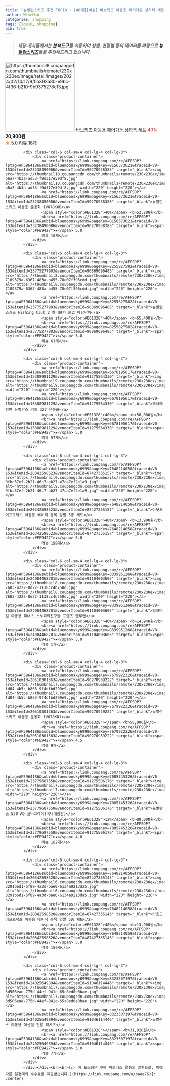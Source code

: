 ```yaml
---
title: "뉴발란스키즈 추천 TOP10 - [40대][여성] 바브키즈 아동용 페어가든 상하복 세트"
author: WiseMan
categories: shopping
tags: [Top10, shopping]
pin: true
---
```


> ##### 해당 게시물에서는 [**분석도구**](https://itemscout.io/)를 이용하여 **성별**, **연령별** 등의 데이터를 바탕으로 [**뉴발란스키즈**](https://link.coupang.com/a/baae76)들을 추천해드리고 있습니다.
<div class="container"><div class="row">
            <div class="col-6 col-sm-4 col-lg-4 col-lg-3">
                <div class="product-container">
                    <a href="https://link.coupang.com/re/AFFSDP?lptag=AF5964186&subid=bluemoonsky6999&pageKey=7894616019&traceid=V0-153&itemId=21622248655&vendorItemId=88677020520" target="_blank"><img src="https://thumbnail8.coupangcdn.com/thumbnails/remote/230x230ex/image/retail/images/2024/02/14/17/9/0a393a80-e9bc-4f36-b210-9b9375278c13.jpg" alt="https://thumbnail8.coupangcdn.com/thumbnails/remote/230x230ex/image/retail/images/2024/02/14/17/9/0a393a80-e9bc-4f36-b210-9b9375278c13.jpg" width="220" height="220"></a>
                    <a href="https://link.coupang.com/re/AFFSDP?lptag=AF5964186&subid=bluemoonsky6999&pageKey=7894616019&traceid=V0-153&itemId=21622248655&vendorItemId=88677020520" target="_blank">바브키즈 아동용 페어가든 상하복 세트</a>
                    <span style="color:#E61328">40%</span> <b>20,900원</b>
                    <br><a href="https://link.coupang.com/re/AFFSDP?lptag=AF5964186&subid=bluemoonsky6999&pageKey=7894616019&traceid=V0-153&itemId=21622248655&vendorItemId=88677020520" target="_blank"><span style="color:#FE9427">★</span> 5.0
                    리뷰 18개</a>
                </div>
            </div>
            
            <div class="col-6 col-sm-4 col-lg-4 col-lg-3">
                <div class="product-container">
                    <a href="https://link.coupang.com/re/AFFSDP?lptag=AF5964186&subid=bluemoonsky6999&pageKey=8156373621&traceid=V0-153&itemId=23238490086&vendorItemId=90270938383" target="_blank"><img src="https://thumbnail10.coupangcdn.com/thumbnails/remote/230x230ex/image/retail/images/2024/06/10/12/7/a7462cd6-b6a7-4b3a-ad53-f9d317e59df8.jpg" alt="https://thumbnail10.coupangcdn.com/thumbnails/remote/230x230ex/image/retail/images/2024/06/10/12/7/a7462cd6-b6a7-4b3a-ad53-f9d317e59df8.jpg" width="220" height="220"></a>
                    <a href="https://link.coupang.com/re/AFFSDP?lptag=AF5964186&subid=bluemoonsky6999&pageKey=8156373621&traceid=V0-153&itemId=23238490086&vendorItemId=90270938383" target="_blank">뉴발란스키즈 아동용 운동화 IV878KOB</a>
                    <span style="color:#E61328">40%</span> <b>53,200원</b>
                    <br><a href="https://link.coupang.com/re/AFFSDP?lptag=AF5964186&subid=bluemoonsky6999&pageKey=8156373621&traceid=V0-153&itemId=23238490086&vendorItemId=90270938383" target="_blank"><span style="color:#FE9427">★</span> 5.0
                    리뷰 10개</a>
                </div>
            </div>
            
            <div class="col-6 col-sm-4 col-lg-4 col-lg-3">
                <div class="product-container">
                    <a href="https://link.coupang.com/re/AFFSDP?lptag=AF5964186&subid=bluemoonsky6999&pageKey=8255827582&traceid=V0-153&itemId=23775277903&vendorItemId=90869096485" target="_blank"><img src="https://thumbnail8.coupangcdn.com/thumbnails/remote/230x230ex/image/retail/images/943097360938772-7109379a-6367-483a-b455-70e07f396cdd.jpg" alt="https://thumbnail8.coupangcdn.com/thumbnails/remote/230x230ex/image/retail/images/943097360938772-7109379a-6367-483a-b455-70e07f396cdd.jpg" width="220" height="220"></a>
                    <a href="https://link.coupang.com/re/AFFSDP?lptag=AF5964186&subid=bluemoonsky6999&pageKey=8255827582&traceid=V0-153&itemId=23775277903&vendorItemId=90869096485" target="_blank">뉴발란스키즈 Fishing Club 2 컬러블럭 홑겹 바람막이</a>
                    <span style="color:#E61328">40%</span> <b>65,400원</b>
                    <br><a href="https://link.coupang.com/re/AFFSDP?lptag=AF5964186&subid=bluemoonsky6999&pageKey=8255827582&traceid=V0-153&itemId=23775277903&vendorItemId=90869096485" target="_blank"><span style="color:#FE9427">★</span> 5.0
                    리뷰 61개</a>
                </div>
            </div>
            
            <div class="col-6 col-sm-4 col-lg-4 col-lg-3">
                <div class="product-container">
                    <a href="https://link.coupang.com/re/AFFSDP?lptag=AF5964186&subid=bluemoonsky6999&pageKey=6678195617&traceid=V0-153&itemId=15388981129&vendorItemId=91275564330" target="_blank"><img src="https://thumbnail9.coupangcdn.com/thumbnails/remote/230x230ex/image/vendor_inventory/5064/f1dcfb537824a5448039be08b6e7ab86c196ab9d5262d3c01f5310b728a3.jpg" alt="https://thumbnail9.coupangcdn.com/thumbnails/remote/230x230ex/image/vendor_inventory/5064/f1dcfb537824a5448039be08b6e7ab86c196ab9d5262d3c01f5310b728a3.jpg" width="220" height="220"></a>
                    <a href="https://link.coupang.com/re/AFFSDP?lptag=AF5964186&subid=bluemoonsky6999&pageKey=6678195617&traceid=V0-153&itemId=15388981129&vendorItemId=91275564330" target="_blank">국내매장판 뉴발란스 키즈 327 운동화</a>
                    <span style="color:#E61328">40%</span> <b>58,000원</b>
                    <br><a href="https://link.coupang.com/re/AFFSDP?lptag=AF5964186&subid=bluemoonsky6999&pageKey=6678195617&traceid=V0-153&itemId=15388981129&vendorItemId=91275564330" target="_blank"><span style="color:#FE9427">★</span> 5.0
                    리뷰 57개</a>
                </div>
            </div>
            
            <div class="col-6 col-sm-4 col-lg-4 col-lg-3">
                <div class="product-container">
                    <a href="https://link.coupang.com/re/AFFSDP?lptag=AF5964186&subid=bluemoonsky6999&pageKey=7648214058&traceid=V0-153&itemId=20342598523&vendorItemId=87427355157" target="_blank"><img src="https://thumbnail9.coupangcdn.com/thumbnails/remote/230x230ex/image/retail/images/293776378578506-9fbc57ef-2b21-46c7-ab27-47ca7ef2e1a9.jpg" alt="https://thumbnail9.coupangcdn.com/thumbnails/remote/230x230ex/image/retail/images/293776378578506-9fbc57ef-2b21-46c7-ab27-47ca7ef2e1a9.jpg" width="220" height="220"></a>
                    <a href="https://link.coupang.com/re/AFFSDP?lptag=AF5964186&subid=bluemoonsky6999&pageKey=7648214058&traceid=V0-153&itemId=20342598523&vendorItemId=87427355157" target="_blank">아웃도어프로덕츠 아동용 베이직 중목 양말 5종 세트</a>
                    <span style="color:#E61328">40%</span> <b>13,900원</b>
                    <br><a href="https://link.coupang.com/re/AFFSDP?lptag=AF5964186&subid=bluemoonsky6999&pageKey=7648214058&traceid=V0-153&itemId=20342598523&vendorItemId=87427355157" target="_blank"><span style="color:#FE9427">★</span> 5.0
                    리뷰 159개</a>
                </div>
            </div>
            
            <div class="col-6 col-sm-4 col-lg-4 col-lg-3">
                <div class="product-container">
                    <a href="https://link.coupang.com/re/AFFSDP?lptag=AF5964186&subid=bluemoonsky6999&pageKey=8339951268&traceid=V0-153&itemId=24084468701&vendorItemId=91104003605" target="_blank"><img src="https://thumbnail8.coupangcdn.com/thumbnails/remote/230x230ex/image/retail/images/2024/09/12/14/1/10bd5a98-7603-4222-8d22-1138cc4b750d.jpg" alt="https://thumbnail8.coupangcdn.com/thumbnails/remote/230x230ex/image/retail/images/2024/09/12/14/1/10bd5a98-7603-4222-8d22-1138cc4b750d.jpg" width="220" height="220"></a>
                    <a href="https://link.coupang.com/re/AFFSDP?lptag=AF5964186&subid=bluemoonsky6999&pageKey=8339951268&traceid=V0-153&itemId=24084468701&vendorItemId=91104003605" target="_blank">밀크마일 아동용 피너츠 스누피와친구들 프렌즈 맨투맨</a>
                    <span style="color:#E61328">40%</span> <b>14,940원</b>
                    <br><a href="https://link.coupang.com/re/AFFSDP?lptag=AF5964186&subid=bluemoonsky6999&pageKey=8339951268&traceid=V0-153&itemId=24084468701&vendorItemId=91104003605" target="_blank"><span style="color:#FE9427">★</span> 5.0
                    리뷰 1개</a>
                </div>
            </div>
            
            <div class="col-6 col-sm-4 col-lg-4 col-lg-3">
                <div class="product-container">
                    <a href="https://link.coupang.com/re/AFFSDP?lptag=AF5964186&subid=bluemoonsky6999&pageKey=7679922326&traceid=V0-153&itemId=20510301363&vendorItemId=90270939222" target="_blank"><img src="https://thumbnail7.coupangcdn.com/thumbnails/remote/230x230ex/image/retail/images/2024/06/10/12/5/cdbdc97c-fd04-4b5c-b863-9f4dfbd299e9.jpg" alt="https://thumbnail7.coupangcdn.com/thumbnails/remote/230x230ex/image/retail/images/2024/06/10/12/5/cdbdc97c-fd04-4b5c-b863-9f4dfbd299e9.jpg" width="220" height="220"></a>
                    <a href="https://link.coupang.com/re/AFFSDP?lptag=AF5964186&subid=bluemoonsky6999&pageKey=7679922326&traceid=V0-153&itemId=20510301363&vendorItemId=90270939222" target="_blank">뉴발란스키즈 아동용 운동화 IV878KN1</a>
                    <span style="color:#E61328"></span> <b>58,900원</b>
                    <br><a href="https://link.coupang.com/re/AFFSDP?lptag=AF5964186&subid=bluemoonsky6999&pageKey=7679922326&traceid=V0-153&itemId=20510301363&vendorItemId=90270939222" target="_blank"><span style="color:#FE9427">★</span> 4.5
                    리뷰 9개</a>
                </div>
            </div>
            
            <div class="col-6 col-sm-4 col-lg-4 col-lg-3">
                <div class="product-container">
                    <a href="https://link.coupang.com/re/AFFSDP?lptag=AF5964186&subid=bluemoonsky6999&pageKey=7085745326&traceid=V0-153&itemId=23779687550&vendorItemId=91275506176" target="_blank"><img src="https://thumbnail7.coupangcdn.com/thumbnails/remote/230x230ex/image/vendor_inventory/bc84/3bbe31bfaed9d543a5e0fa429911d8787e9755464d4d4996ff3847f9a9c7.jpg" alt="https://thumbnail7.coupangcdn.com/thumbnails/remote/230x230ex/image/vendor_inventory/bc84/3bbe31bfaed9d543a5e0fa429911d8787e9755464d4d4996ff3847f9a9c7.jpg" width="220" height="220"></a>
                    <a href="https://link.coupang.com/re/AFFSDP?lptag=AF5964186&subid=bluemoonsky6999&pageKey=7085745326&traceid=V0-153&itemId=23779687550&vendorItemId=91275506176" target="_blank">뉴발란스 530 AD 실버그레이(국내매장판)</a>
                    <span style="color:#E61328">12%</span> <b>89,000원</b>
                    <br><a href="https://link.coupang.com/re/AFFSDP?lptag=AF5964186&subid=bluemoonsky6999&pageKey=7085745326&traceid=V0-153&itemId=23779687550&vendorItemId=91275506176" target="_blank"><span style="color:#FE9427">★</span> 4.0
                    리뷰 182개</a>
                </div>
            </div>
            
            <div class="col-6 col-sm-4 col-lg-4 col-lg-3">
                <div class="product-container">
                    <a href="https://link.coupang.com/re/AFFSDP?lptag=AF5964186&subid=bluemoonsky6999&pageKey=7648214058&traceid=V0-153&itemId=20342598520&vendorItemId=87427355143" target="_blank"><img src="https://thumbnail6.coupangcdn.com/thumbnails/remote/230x230ex/image/retail/images/293989205817915-3291b6d1-5f89-4a3d-bae0-6134a9213da5.jpg" alt="https://thumbnail6.coupangcdn.com/thumbnails/remote/230x230ex/image/retail/images/293989205817915-3291b6d1-5f89-4a3d-bae0-6134a9213da5.jpg" width="220" height="220"></a>
                    <a href="https://link.coupang.com/re/AFFSDP?lptag=AF5964186&subid=bluemoonsky6999&pageKey=7648214058&traceid=V0-153&itemId=20342598520&vendorItemId=87427355143" target="_blank">아웃도어프로덕츠 아동용 베이직 중목 양말 5종 세트</a>
                    <span style="color:#E61328">40%</span> <b>13,900원</b>
                    <br><a href="https://link.coupang.com/re/AFFSDP?lptag=AF5964186&subid=bluemoonsky6999&pageKey=7648214058&traceid=V0-153&itemId=20342598520&vendorItemId=87427355143" target="_blank"><span style="color:#FE9427">★</span> 5.0
                    리뷰 159개</a>
                </div>
            </div>
            
            <div class="col-6 col-sm-4 col-lg-4 col-lg-3">
                <div class="product-container">
                    <a href="https://link.coupang.com/re/AFFSDP?lptag=AF5964186&subid=bluemoonsky6999&pageKey=8323307197&traceid=V0-153&itemId=24025649894&vendorItemId=91046114446" target="_blank"><img src="https://thumbnail7.coupangcdn.com/thumbnails/remote/230x230ex/image/retail/images/1213450511660601-3d506eae-775d-44ef-941c-65c8ed0e0bae.jpg" alt="https://thumbnail7.coupangcdn.com/thumbnails/remote/230x230ex/image/retail/images/1213450511660601-3d506eae-775d-44ef-941c-65c8ed0e0bae.jpg" width="220" height="220"></a>
                    <a href="https://link.coupang.com/re/AFFSDP?lptag=AF5964186&subid=bluemoonsky6999&pageKey=8323307197&traceid=V0-153&itemId=24025649894&vendorItemId=91046114446" target="_blank">뉴발란스 아동용 에센셜 긴팔 티셔츠</a>
                    <span style="color:#E61328"></span> <b>31,920원</b>
                    <br><a href="https://link.coupang.com/re/AFFSDP?lptag=AF5964186&subid=bluemoonsky6999&pageKey=8323307197&traceid=V0-153&itemId=24025649894&vendorItemId=91046114446" target="_blank"><span style="color:#FE9427">★</span> 5.0
                    리뷰 7개</a>
                </div>
            </div>
            </div></div><br><br>[👉 이 포스팅은 쿠팡 파트너스 활동의 일환으로, 이에 따른 일정액의 수수료를 제공받습니다.](https://link.coupang.com/a/baae76){: .center}